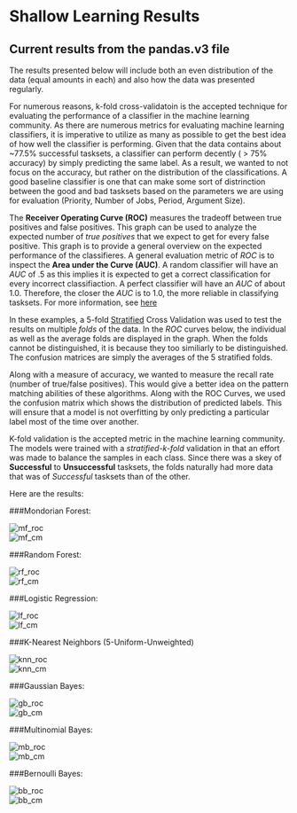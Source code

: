 # Shallow Learning Results

## Current results from the pandas.v3 file



The results presented below will include both an even distribution of the data (equal amounts in each) and also how the data was presented regularly. 


For numerous reasons, k-fold cross-validatoin is the accepted technique for evaluating the performance of a classifier in the machine learning community. As there are numerous metrics for evaluating machine learning classifiers, it is imperative to utilize as many as possible to get the best idea of how well the classifier is performing. Given that the data contains about ~77.5% successful tasksets, a classifier can perform decently ( > 75% accuracy) by simply predicting the same label. As a result, we wanted to not focus on the accuracy, but rather on the distribution of the classifications. A good baseline classifier is one that can make some sort of distrinction between the good and bad tasksets based on the parameters we are using for evaluation (Priority, Number of Jobs, Period, Argument Size). 

The <b>Receiver Operating Curve (ROC)</b> measures the tradeoff between true positives and false positives. This graph can be used to analyze the expected number of <i>true positives</i> that we expect to get for every false positive. This graph is to provide a general overview on the expected performance of the classifieres. A general evaluation metric of <i>ROC</i> is to inspect the <b>Area under the Curve (AUC)</b>. A random classifier will have an <i>AUC</i> of .5 as this implies it is expected to get a correct classification for every incorrect classifiaction. A perfect classifier will have an <i>AUC</i> of about 1.0. Therefore, the closer the <i>AUC</i> is to 1.0, the more reliable in classifying tasksets.  For more information, see [here](https://de.wikipedia.org/wiki/Receiver_Operating_Characteristic)


In these examples, a 5-fold [Stratified](https://scikit-learn.org/stable/modules/generated/sklearn.model_selection.StratifiedKFold.html) Cross Validation was used to test the results on multiple <i>folds</i> of the data. In the <i>ROC</i> curves below, the individual as well as the average folds are displayed in the graph. When the folds cannot be distinguished, it is because they too similiarly to be distinguished. The confusion matrices are simply the averages of the 5 stratified folds. 



 Along with a measure of accuracy, we wanted to measure the recall rate (number of true/false positives). This would give a better idea on the pattern matching abilities of these algorithms. Along with the ROC Curves, we used the confusion matrix which shows the distribution of predicted labels. This will ensure that a model is not overfitting by only predicting a particular label most of the time over another. 


K-fold validation is the accepted metric in the machine learning community. The models were trained with a <i>stratified-k-fold</i> validation in that an effort was made to balance the samples in each class. Since there was a skey of <b>Successful</b> to <b>Unsuccessful</b> tasksets, the folds naturally had more data that was of <i>Successful</i> tasksets than of the other. 

Here are the results: 


###Mondorian Forest: 



![mf_roc](../../img/mondorianForestROC.png)  
![mf_cm](../../img/mondorianForestCM.png)


###Random Forest: 

![rf_roc](../../img/randomForestROC.png)  
![rf_cm](../../img/randomForestCM.png)

###Logistic Regression: 

![lf_roc](../../img/logisticRegressionROC.png)  
![lf_cm](../../img/logisticRegressionCM.png)


###K-Nearest Neighbors (5-Uniform-Unweighted)

![knn_roc](../../img/knnROC.png)  
![knn_cm](../../img/knnCM.png)

###Gaussian Bayes:

![gb_roc](../../img/gbROC.png)  
![gb_cm](../../img/gbCM.png)



###Multinomial Bayes:

![mb_roc](../../img/mbROC.png)  
![mb_cm](../../img/mbCM.png)


###Bernoulli Bayes:

![bb_roc](../../img/bernROC.png)  
![bb_cm](../../img/bernCM.png)





